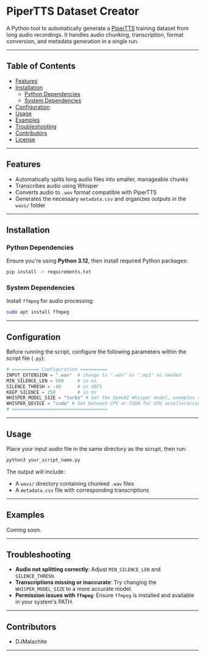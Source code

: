 
# PiperTTS Dataset Creator

A Python tool to automatically generate a [PiperTTS](https://github.com/rhasspy/piper/blob/master/TRAINING.md) training dataset from long audio recordings. It handles audio chunking, transcription, format conversion, and metadata generation in a single run.

---

## Table of Contents

- [Features](#features)
- [Installation](#installation)
  - [Python Dependencies](#python-dependencies)
  - [System Dependencies](#system-dependencies)
- [Configuration](#configuration)
- [Usage](#usage)
- [Examples](#examples)
- [Troubleshooting](#troubleshooting)
- [Contributors](#contributors)
- [License](#license)

---

## Features

- Automatically splits long audio files into smaller, manageable chunks
- Transcribes audio using Whisper
- Converts audio to `.wav` format compatible with PiperTTS
- Generates the necessary `metadata.csv` and organizes outputs in the `wavs/` folder

---

## Installation

### Python Dependencies

Ensure you're using **Python 3.12**, then install required Python packages:

```bash
pip install -r requirements.txt
```

### System Dependencies

Install `ffmpeg` for audio processing:

```bash
sudo apt install ffmpeg
```

---

## Configuration

Before running the script, configure the following parameters within the script file (`.py`):

```python
# ========== Configuration ==========
INPUT_EXTENSION = ".wav"  # change to ".wav" or ".mp3" as needed
MIN_SILENCE_LEN = 500     # in ms
SILENCE_THRESH = -40      # in dBFS
KEEP_SILENCE = 250        # in ms
WHISPER_MODEL_SIZE = "turbo" # Set the OpenAI Whisper model, examples can be found here: https://github.com/openai/whisper?tab=readme-ov-file#available-models-and-languages
WHISPER_DEVICE = "cuda" # Set between CPU or CUDA for GPU accelleration
# ===================================
```

---

## Usage

Place your input audio file in the same directory as the scrupt, then run:

```bash
python3 your_script_name.py
```

The output will include:

- A `wavs/` directory containing chunked `.wav` files
- A `metadata.csv` file with corresponding transcriptions

---

## Examples

Coming soon.

---

## Troubleshooting

- **Audio not splitting correctly**: Adjust `MIN_SILENCE_LEN` and `SILENCE_THRESH`.
- **Transcriptions missing or inaccurate**: Try changing the `WHISPER_MODEL_SIZE` to a more accurate model.
- **Permission issues with `ffmpeg`**: Ensure `ffmpeg` is installed and available in your system's PATH.

---

## Contributors

- DJMalachite

---

